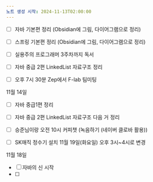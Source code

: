 ```yaml
---
노트 생성 시작: 2024-11-13T02:00:00
---
```

- [ ] 자바 기본편 정리 (Obsidian에 그림, 다이어그램으로 정리)
- [ ] 스프링 기본편 정리 (Obsidian에 그림, 다이어그램으로 정리)
- [ ] 실용주의 프로그래머 3주차까지 독서
- [ ] 자바 중급 2편 LinkedList 자료구조 정리
- [ ] 오후 7시 30분 Zep에서 F-lab 팀미팅


11월 14일
- [ ] 자바 중급1편 정리
- [ ] 자바 중급 2편 LinkedList 자료구조 다음 거 정리
- [ ] 승준님이랑 오전 10시 커피챗 (녹음하기 (네이버 클로바 활용))
- [ ] SK매직 정수기 설치 11월 19일(화요일) 오후 3시~4시로 변경


11월 18일
- [ ] 자바의 신 시작
- [ ] 